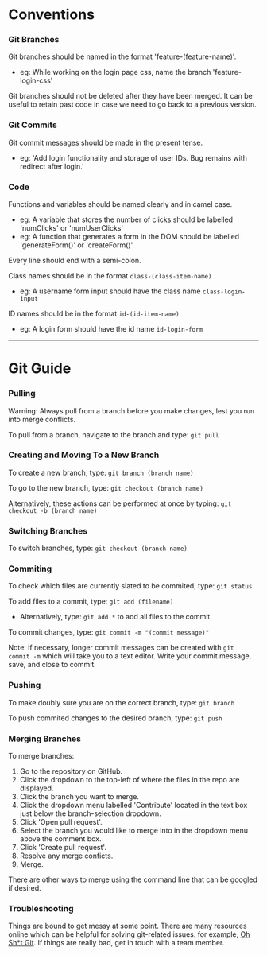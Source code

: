 # Conventions #

### Git Branches ###
Git branches should be named in the format 'feature-(feature-name)'.
 - eg: While working on the login page css, name the branch 'feature-login-css' 

Git branches should not be deleted after they have been merged. It can be useful to retain past code in case we need to go back to a previous version.

### Git Commits ###
Git commit messages should be made in the present tense.
 - eg: 'Add login functionality and storage of user IDs. Bug remains with redirect after login.'

### Code ###
Functions and variables should be named clearly and in camel case.
 - eg: A variable that stores the number of clicks should be labelled 'numClicks' or 'numUserClicks'
 - eg: A function that generates a form in the DOM should be labelled 'generateForm()' or 'createForm()'

Every line should end with a semi-colon.

Class names should be in the format `class-(class-item-name)`
 - eg: A username form input should have the class name `class-login-input`

ID names should be in the format `id-(id-item-name)`
 - eg: A login form should have the id name `id-login-form`

---
# Git Guide #

### Pulling ###
Warning: Always pull from a branch before you make changes, lest you run into merge conflicts.

To pull from a branch, navigate to the branch and type:
`git pull`

### Creating and Moving To a New Branch ###
To create a new branch, type:
`git branch (branch name)`

To go to the new branch, type:
`git checkout (branch name)`

Alternatively, these actions can be performed at once by typing:
`git checkout -b (branch name)`

### Switching Branches ###
To switch branches, type:
`git checkout (branch name)`

### Commiting ###
To check which files are currently slated to be commited, type:
`git status`

To add files to a commit, type:
`git add (filename)`
 - Alternatively, type: `git add *` to add all files to the commit.

To commit changes, type:
`git commit -m "(commit message)"`

Note: if necessary, longer commit messages can be created with `git commit -m` which will take you to a text editor. Write your commit message, save, and close to commit.

### Pushing ###
To make doubly sure you are on the correct branch, type:
`git branch`

To push commited changes to the desired branch, type:
`git push`

### Merging Branches ###
To merge branches:
 1. Go to the repository on GitHub.
 2. Click the dropdown to the top-left of where the files in the repo are displayed.
 3. Click the branch you want to merge.
 4. Click the dropdown menu labelled 'Contribute' located in the text box just below the branch-selection dropdown.
 5. Click 'Open pull request'.
 6. Select the branch you would like to merge into in the dropdown menu above the comment box.
 7. Click 'Create pull request'.
 8. Resolve any merge conficts.
 9. Merge.

There are other ways to merge using the command line that can be googled if desired.

### Troubleshooting ###
Things are bound to get messy at some point. There are many resources online which can be helpful for solving git-related issues. for example, [Oh Sh*t Git](ohshitgit.com).
If things are really bad, get in touch with a team member.
